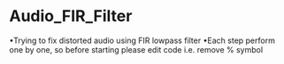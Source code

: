 # Audio_FIR_Filter
•Trying to fix distorted audio using FIR lowpass filter
•Each step perform one by one, so before starting please edit code i.e. remove % symbol

